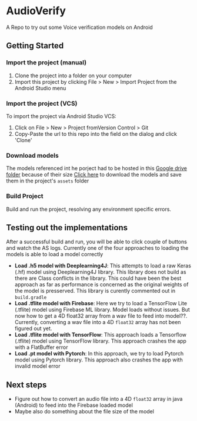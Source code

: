 # AudioVerify
A Repo to try out some Voice verification models on Android


## Getting Started
### Import the project (manual)
1. Clone the project into a folder on your computer
1. Import this project by clicking File > New > Import Project from the Android Studio menu

### Import the project (VCS)
To import the project via Android Studio VCS:
1. Click on File > New > Project fromVersion Control > Git
1. Copy-Paste the url to this repo into the field on the dialog and click 'Clone'

### Download models
The models referenced int he porject had to be hosted in this [Google drive folder](https://drive.google.com/drive/folders/1Lrx-im_AUXSA5KAf14MSI7zMAEig0V1U?usp=sharing) because of their size
[Click here](https://drive.google.com/drive/folders/1Lrx-im_AUXSA5KAf14MSI7zMAEig0V1U?usp=sharing) to download the models and save them in the project's ```assets``` folder

### Build Project
Build and run the project, resolving any environment specific errors.

## Testing out the implementations
After a successful build and run, you will be able to click couple of buttons and watch the AS logs. Currently one of the four approaches to loading the models is able to load a model correctly
- **Load .h5 model with Deeplearning4J**: This attempts to load a raw Keras (.hf) model using Deeplearning4J library. This library does not build as there are Class conflicts in the library.
This could have been the best approach as far as performance is concerned as the original weights of the model is presserved. This library is curently commented out in ```build.gradle```
- **Load .tflite model with Firebase**: Here we try to load a TensorFlow Lite (.tflite) model using Firebase ML library. Model loads without issues. But now how to get a 4D float32 array from a wav file to feed into model??.
Currently, converting a wav file into a 4D ```float32``` array has not been figured out yet.
- **Load .tflite model with TensorFlow**: This approach loads a Tensorflow (.tflite) model using TensorFlow library. This approach crashes the app with a FlatBuffer error
- **Load .pt model with Pytorch**: In this approach, we try to load Pytorch model using Pytorch library. This approach also crashes the app with invalid model error

## Next steps
- Figure out how to convert an audio file into a 4D ```float32``` array in java (Android) to feed into the Firebase loaded model
- Maybe also do something about the file size of the model
